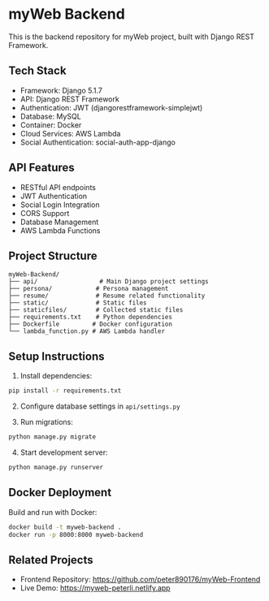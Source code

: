# myWeb Backend

This is the backend repository for myWeb project, built with Django REST Framework.

## Tech Stack
- Framework: Django 5.1.7
- API: Django REST Framework
- Authentication: JWT (djangorestframework-simplejwt)
- Database: MySQL
- Container: Docker
- Cloud Services: AWS Lambda
- Social Authentication: social-auth-app-django

## API Features
- RESTful API endpoints
- JWT Authentication
- Social Login Integration
- CORS Support
- Database Management
- AWS Lambda Functions

## Project Structure
```
myWeb-Backend/
├── api/                 # Main Django project settings
├── persona/            # Persona management
├── resume/             # Resume related functionality
├── static/             # Static files
├── staticfiles/        # Collected static files
├── requirements.txt    # Python dependencies
├── Dockerfile         # Docker configuration
└── lambda_function.py # AWS Lambda handler
```

## Setup Instructions
1. Install dependencies:
```bash
pip install -r requirements.txt
```

2. Configure database settings in `api/settings.py`

3. Run migrations:
```bash
python manage.py migrate
```

4. Start development server:
```bash
python manage.py runserver
```

## Docker Deployment
Build and run with Docker:
```bash
docker build -t myweb-backend .
docker run -p 8000:8000 myweb-backend
```

## Related Projects
- Frontend Repository: https://github.com/peter890176/myWeb-Frontend
- Live Demo: https://myweb-peterli.netlify.app